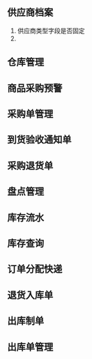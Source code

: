 ## 供应商档案

1. 供应商类型字段是否固定
2. 

## 仓库管理





## 商品采购预警





## 采购单管理





## 到货验收通知单





## 采购退货单





## 盘点管理





## 库存流水





## 库存查询





## 订单分配快递





## 退货入库单





## 出库制单





## 出库单管理



